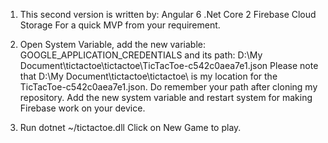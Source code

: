 1. This second version is written by:
	Angular 6
	.Net Core 2
	Firebase Cloud Storage
For a quick MVP from your requirement.

2. Open System Variable, add the new variable: GOOGLE_APPLICATION_CREDENTIALS and its path: D:\My Document\tictactoe\tictactoe\TicTacToe-c542c0aea7e1.json
Please note that D:\My Document\tictactoe\tictactoe\ is my location for the TicTacToe-c542c0aea7e1.json.
Do remember your path after cloning my repository. Add the new system variable and restart system for making Firebase work on your device.

3. Run dotnet ~/tictactoe.dll Click on New Game to play.